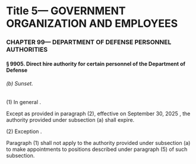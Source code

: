 
# Title 5— GOVERNMENT ORGANIZATION AND EMPLOYEES
### CHAPTER 99— DEPARTMENT OF DEFENSE PERSONNEL AUTHORITIES
#### § 9905. Direct hire authority for certain personnel of the Department of Defense
###### (b) Sunset.

(1) In general .

Except as provided in paragraph (2), effective on September 30, 2025 , the authority provided under subsection (a) shall expire.

(2) Exception .

Paragraph (1) shall not apply to the authority provided under subsection (a) to make appointments to positions described under paragraph (5) of such subsection.
